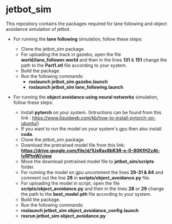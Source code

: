# jetbot_sim

This repository contains the packages required for lane following and object avoidance simulation of jetbot.

* For running the **lane following** simulation, follow these steps:
    * Clone the jetbot_sim package.    
    * For uploading the track in gazebo, open the file **world/lane_follower.world** and then in the lines **131** & **151** change the path to the **Part1.stl** file according to your system.    
    * Build the package.    
    * Run the following commands:    
      * **roslaunch jetbot_sim gazebo.launch**
      * **roslaunch jetbot_sim lane_following.launch**

* For running the **object avoidance using neural networks** simulation, follow these steps:
   * Install **pytorch** on your system. (Intructions can be found from this link : https://www.liquidweb.com/kb/how-to-install-pytorch-on-ubuntu/)
   * If you want to run the model on your system's gpu then also install **cuda**.
   * Clone the jetbot_sim package.
   * Download the pretrained model file from this link: **https://drive.google.com/file/d/1UsRax8bR3R-e-0-80KfH2zAt-IyRPtnW/view**
   * Move the download pretrained model file to **jetbot_sim/scripts** folder.
   * For running the model on gpu uncomment the lines **29-31 & 84** and comment out the line **28** in **scripts/object_avoidance.py** file.
   * For uploading the model in script, open the file **scripts/object_avoidance.py** and then in the lines **28** or **29** change the path to the **best_model.pth** file according to your system.
   * Build the package.
   * Run the following commands:
	* **roslaunch jetbot_sim object_avoidance_config.launch**
	* **rosrun jetbot_sim object_avoidance.py**
